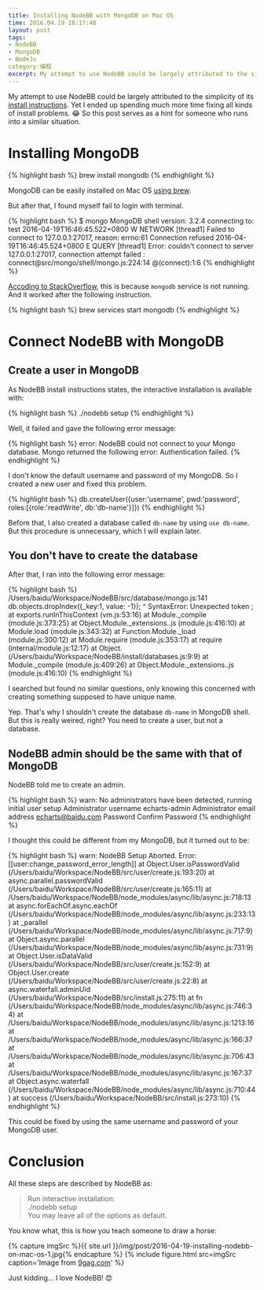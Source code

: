```yaml
---
title: Installing NodeBB with MongoDB on Mac OS
time: 2016.04.19 18:17:48
layout: post
tags:
- NodeBB
- MongoDB
- NodeJs
category:编程
excerpt: My attempt to use NodeBB could be largely attributed to the simplicity of its <a href="https://docs.nodebb.org/en/latest/installing/os/osx-mavericks.html" target="_blank">install instructions</a>. Yet I ended up spending much more time fixing all kinds of install problems. So this post serves as a hint for someone who runs into a similar situation.
---
```


My attempt to use NodeBB could be largely attributed to the simplicity of its [install instructions](https://docs.nodebb.org/en/latest/installing/os/osx-mavericks.html). Yet I ended up spending much more time fixing all kinds of install problems. :joy: So this post serves as a hint for someone who runs into a similar situation.



# Installing MongoDB

{% highlight bash %}
brew install mongodb
{% endhighlight %}

MongoDB can be easily installed on Mac OS [using brew](https://docs.mongodb.org/manual/tutorial/install-mongodb-on-os-x/#install-mongodb-community-edition).

But after that, I found myself fail to login with terminal.

{% highlight bash %}
$ mongo
MongoDB shell version: 3.2.4
connecting to: test
2016-04-19T16:46:45.522+0800 W NETWORK  [thread1] Failed to connect to 127.0.0.1:27017, reason: errno:61 Connection refused
2016-04-19T16:46:45.524+0800 E QUERY    [thread1] Error: couldn't connect to server 127.0.0.1:27017, connection attempt failed :
connect@src/mongo/shell/mongo.js:224:14
@(connect):1:6
{% endhighlight %}

[Accoding to StackOverflow](http://stackoverflow.com/questions/23418134/cannot-connect-to-mongodb-errno61-connection-refused), this is because `mongodb` service is not running. And it worked after the following instruction.

{% highlight bash %}
brew services start mongodb
{% endhighlight %}



# Connect NodeBB with MongoDB

## Create a user in MongoDB

As NodeBB install instructions states, the interactive installation is available with:

{% highlight bash %}
./nodebb setup
{% endhighlight %}

Well, it failed and gave the following error message:

{% highlight bash %}
error: NodeBB could not connect to your Mongo database. Mongo returned the following error: Authentication failed.
{% endhighlight %}

I don't know the default username and password of my MongoDB. So I created a new user and fixed this problem.

{% highlight bash %}
db.createUser({user:'username', pwd:'password', roles:[{role:'readWrite', db:'db-name'}]})
{% endhighlight %}

Before that, I also created a database called `db-name` by using `use db-name`. But this procedure is unnecessary, which I will explain later.



## You don't have to create the database

After that, I ran into the following error message:

{% highlight bash %}
/Users/baidu/Workspace/NodeBB/src/database/mongo.js:141
                    db.objects.dropIndex({_key:1, value: -1});
                                                             ^
SyntaxError: Unexpected token ;
    at exports.runInThisContext (vm.js:53:16)
    at Module._compile (module.js:373:25)
    at Object.Module._extensions..js (module.js:416:10)
    at Module.load (module.js:343:32)
    at Function.Module._load (module.js:300:12)
    at Module.require (module.js:353:17)
    at require (internal/module.js:12:17)
    at Object.<anonymous> (/Users/baidu/Workspace/NodeBB/install/databases.js:9:9)
    at Module._compile (module.js:409:26)
    at Object.Module._extensions..js (module.js:416:10)
{% endhighlight %}

I searched but found no similar questions, only knowing this concerned with creating something supposed to have unique name.

Yep. That's why I shouldn't create the database `db-name` in MongoDB shell. But this is really weired, right? You need to create a user, but not a database. 



## NodeBB admin should be the same with that of MongoDB

NodeBB told me to create an admin.

{% highlight bash %}
warn: No administrators have been detected, running initial user setup
Administrator username echarts-admin
Administrator email address echarts@baidu.com
Password 
Confirm Password 
{% endhighlight %}

I thought this could be different from my MongoDB, but it turned out to be:

{% highlight bash %}
warn: NodeBB Setup Aborted.
 Error: [[user:change_password_error_length]]
    at Object.User.isPasswordValid (/Users/baidu/Workspace/NodeBB/src/user/create.js:193:20)
    at async.parallel.passwordValid (/Users/baidu/Workspace/NodeBB/src/user/create.js:165:11)
    at /Users/baidu/Workspace/NodeBB/node_modules/async/lib/async.js:718:13
    at async.forEachOf.async.eachOf (/Users/baidu/Workspace/NodeBB/node_modules/async/lib/async.js:233:13)
    at _parallel (/Users/baidu/Workspace/NodeBB/node_modules/async/lib/async.js:717:9)
    at Object.async.parallel (/Users/baidu/Workspace/NodeBB/node_modules/async/lib/async.js:731:9)
    at Object.User.isDataValid (/Users/baidu/Workspace/NodeBB/src/user/create.js:152:9)
    at Object.User.create (/Users/baidu/Workspace/NodeBB/src/user/create.js:22:8)
    at async.waterfall.adminUid (/Users/baidu/Workspace/NodeBB/src/install.js:275:11)
    at fn (/Users/baidu/Workspace/NodeBB/node_modules/async/lib/async.js:746:34)
    at /Users/baidu/Workspace/NodeBB/node_modules/async/lib/async.js:1213:16
    at /Users/baidu/Workspace/NodeBB/node_modules/async/lib/async.js:166:37
    at /Users/baidu/Workspace/NodeBB/node_modules/async/lib/async.js:706:43
    at /Users/baidu/Workspace/NodeBB/node_modules/async/lib/async.js:167:37
    at Object.async.waterfall (/Users/baidu/Workspace/NodeBB/node_modules/async/lib/async.js:710:44)
    at success (/Users/baidu/Workspace/NodeBB/src/install.js:273:10)
{% endhighlight %}

This could be fixed by using the same username and password of your MongoDB user.



# Conclusion

All these steps are described by NodeBB as:

> Run interactive installation:  
> ./nodebb setup  
> You may leave all of the options as default.  

You know what, this is how you teach someone to draw a horse:

{% capture imgSrc %}{{ site.url }}/img/post/2016-04-19-installing-nodebb-on-mac-os-1.jpg{% endcapture %}
{% include figure.html src=imgSrc caption='Image from <a href="http://9gag.com/gag/6261567/how-to-draw-a-horse">9gag.com</a>' %}

Just kidding... I love NodeBB! :heart_eyes:
